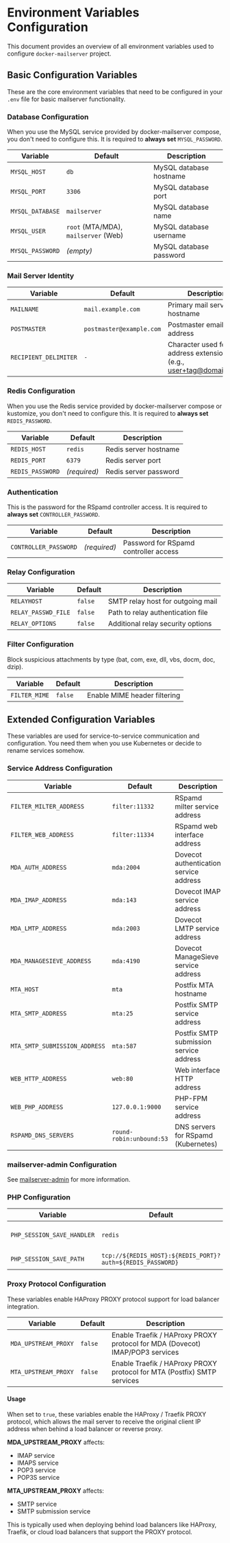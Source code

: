 # Environment Variables Configuration

This document provides an overview of all environment variables used to configure `docker-mailserver` project.

## Basic Configuration Variables

These are the core environment variables that need to be configured in your `.env` file for basic mailserver functionality.

### Database Configuration

When you use the MySQL service provided by docker-mailserver compose, you don't need to configure this.
It is required to **always set** `MYSQL_PASSWORD`.

| Variable         | Default                              | Description             |
| ---------------- | ------------------------------------ | ----------------------- |
| `MYSQL_HOST`     | `db`                                 | MySQL database hostname |
| `MYSQL_PORT`     | `3306`                               | MySQL database port     |
| `MYSQL_DATABASE` | `mailserver`                         | MySQL database name     |
| `MYSQL_USER`     | `root` (MTA/MDA), `mailserver` (Web) | MySQL database username |
| `MYSQL_PASSWORD` | _(empty)_                            | MySQL database password |

### Mail Server Identity

| Variable              | Default                  | Description                                                       |
| --------------------- | ------------------------ | ----------------------------------------------------------------- |
| `MAILNAME`            | `mail.example.com`       | Primary mail server hostname                                      |
| `POSTMASTER`          | `postmaster@example.com` | Postmaster email address                                          |
| `RECIPIENT_DELIMITER` | `-`                      | Character used for address extensions (e.g., user+tag@domain.com) |

### Redis Configuration

When you use the Redis service provided by docker-mailserver compose or kustomize, you don't need to configure this.
It is required to **always set** `REDIS_PASSWORD`.

| Variable         | Default      | Description           |
| ---------------- | ------------ | --------------------- |
| `REDIS_HOST`     | `redis`      | Redis server hostname |
| `REDIS_PORT`     | `6379`       | Redis server port     |
| `REDIS_PASSWORD` | _(required)_ | Redis server password |

### Authentication

This is the password for the RSpamd controller access. It is required to **always set** `CONTROLLER_PASSWORD`.

| Variable              | Default      | Description                           |
| --------------------- | ------------ | ------------------------------------- |
| `CONTROLLER_PASSWORD` | _(required)_ | Password for RSpamd controller access |

### Relay Configuration

| Variable            | Default | Description                       |
| ------------------- | ------- | --------------------------------- |
| `RELAYHOST`         | `false` | SMTP relay host for outgoing mail |
| `RELAY_PASSWD_FILE` | `false` | Path to relay authentication file |
| `RELAY_OPTIONS`     | `false` | Additional relay security options |

### Filter Configuration

Block suspicious attachments by type (bat, com, exe, dll, vbs, docm, doc, dzip).

| Variable      | Default | Description                  |
| ------------- | ------- | ---------------------------- |
| `FILTER_MIME` | `false` | Enable MIME header filtering |

## Extended Configuration Variables

These variables are used for service-to-service communication and configuration. You need them
when you use Kubernetes or decide to rename services somehow.

### Service Address Configuration

| Variable                      | Default                  | Description                             |
| ----------------------------- | ------------------------ | --------------------------------------- |
| `FILTER_MILTER_ADDRESS`       | `filter:11332`           | RSpamd milter service address           |
| `FILTER_WEB_ADDRESS`          | `filter:11334`           | RSpamd web interface address            |
| `MDA_AUTH_ADDRESS`            | `mda:2004`               | Dovecot authentication service address  |
| `MDA_IMAP_ADDRESS`            | `mda:143`                | Dovecot IMAP service address            |
| `MDA_LMTP_ADDRESS`            | `mda:2003`               | Dovecot LMTP service address            |
| `MDA_MANAGESIEVE_ADDRESS`     | `mda:4190`               | Dovecot ManageSieve service address     |
| `MTA_HOST`                    | `mta`                    | Postfix MTA hostname                    |
| `MTA_SMTP_ADDRESS`            | `mta:25`                 | Postfix SMTP service address            |
| `MTA_SMTP_SUBMISSION_ADDRESS` | `mta:587`                | Postfix SMTP submission service address |
| `WEB_HTTP_ADDRESS`            | `web:80`                 | Web interface HTTP address              |
| `WEB_PHP_ADDRESS`             | `127.0.0.1:9000`         | PHP-FPM service address                 |
| `RSPAMD_DNS_SERVERS`          | `round-robin:unbound:53` | DNS servers for RSpamd (Kubernetes)     |

### mailserver-admin Configuration

See [mailserver-admin](https://github.com/jeboehm/mailserver-admin?tab=readme-ov-file#environment-variables) for more information.

### PHP Configuration

| Variable                   | Default                                                    | Description          |
| -------------------------- | ---------------------------------------------------------- | -------------------- |
| `PHP_SESSION_SAVE_HANDLER` | `redis`                                                    | Session save handler |
| `PHP_SESSION_SAVE_PATH`    | `tcp://${REDIS_HOST}:${REDIS_PORT}?auth=${REDIS_PASSWORD}` | Session save path    |

### Proxy Protocol Configuration

These variables enable HAProxy PROXY protocol support for load balancer integration.

| Variable             | Default | Description                                                                  |
| -------------------- | ------- | ---------------------------------------------------------------------------- |
| `MDA_UPSTREAM_PROXY` | `false` | Enable Traefik / HAProxy PROXY protocol for MDA (Dovecot) IMAP/POP3 services |
| `MTA_UPSTREAM_PROXY` | `false` | Enable Traefik / HAProxy PROXY protocol for MTA (Postfix) SMTP services      |

#### Usage

When set to `true`, these variables enable the HAProxy / Traefik PROXY protocol, which allows the mail server to receive the original client IP address when behind a load balancer or reverse proxy.

**MDA_UPSTREAM_PROXY** affects:

- IMAP service
- IMAPS service
- POP3 service
- POP3S service

**MTA_UPSTREAM_PROXY** affects:

- SMTP service
- SMTP submission service

This is typically used when deploying behind load balancers like HAProxy, Traefik, or cloud load balancers that support the PROXY protocol.
